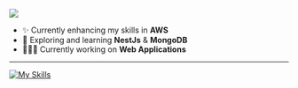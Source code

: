 <!--banner
<p align="center">A passionate full-stack web developer from the Philippines.</p>-->
<!-- who enjoys solving problems, creating retina display-ready user interfaces, exploring the latest trends and technologies, and focusing on web app development. -->
<!-- I have been fascinated by web design since my college days. I discovered that while web designs can be visually stunning, they also require programming to function effectively. This realization ignited my passion for web development, particularly in front-end development. Over the past three years, I have gained experience in web app development and continue to enhance my skills in both front-end and overall software development.

<!-- I am a software developer with three years of experience in full-stack development, specializing in scalable projects. My expertise lies in developing web applications using JavaScript, PHP, MySQL, and Git. Additionally, I have gained proficiency in Vue.js, Tailwind CSS, testing, and debugging.

#-->
![](https://komarev.com/ghpvc/?username=shuashuaa&style=for-the-badge)
<!-- - 🌱 Currently learning **New Front-end trends & Technologies** --> 
<!--- ✨ Currently using and improving my skills on **Vuejs3**, **Inertiajs**, **Laravel11** & **TailwindCSS** -->
- ✨ Currently enhancing my skills in **AWS**
- 🌱 Exploring and learning **NestJs** & **MongoDB**
- 👨🏻‍💻 Currently working on **Web Applications**
<!-- AI Systems
- 📫 Reach me at: **jovijoshuatania027@gmail.com** -->

---

[![My Skills](https://skillicons.dev/icons?i=aws)](https://skillicons.dev)
<!-- <h2>Dev Tools</h2>
<!-- [![My Skills](https://skillicons.dev/icons?i=html,css,js,typescript,php,vue,vite,tailwind,laravel,mysql,postman,git,npm,figma,aws)](https://skillicons.dev) -->
<!-- [![My Skills](https://skillicons.dev/icons?i=react,ts,tailwindcss,dynamodb,redux,selenium,aws)](https://skillicons.dev)
